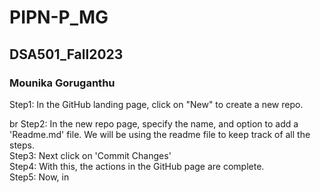 # PIPN-P_MG

## DSA501_Fall2023 
### Mounika Goruganthu


<p> 
Step1: In the GitHub landing page, click on "New" to create a new repo. </p>br
Step2: In the new repo page, specify the name, and option to add a 'Readme.md' file. We will be using the readme file to keep track of all the steps. </br>
Step3: Next click on 'Commit Changes'</br>
Step4: With this, the actions in the GitHub page are complete. </br>
Step5: Now, in 
